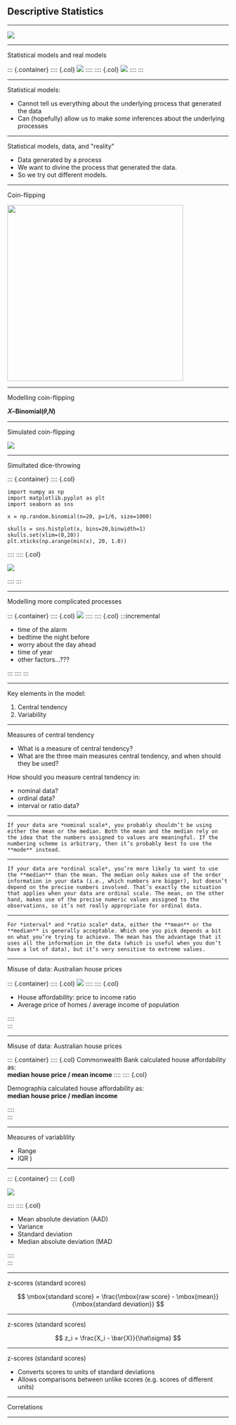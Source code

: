 ## Descriptive Statistics

<style>
.container{
  display: flex;
}
.col {
  flex: 1;
}
</style>


---

![](http://cdn.wallpapersafari.com/11/33/EaO4ew.gif)

---

Statistical models and real models

::: {.container}
:::: {.col}
![](https://upload.wikimedia.org/wikipedia/commons/9/91/H0e_layout2.png)
::::
:::: {.col}
![](https://upload.wikimedia.org/wikipedia/commons/thumb/7/77/TEMB2076.jpg/1280px-TEMB2076.jpg)
::::
:::

---

Statistical models:  

- Cannot tell us everything about the underlying process that generated the data
- Can (hopefully) allow us to make _some_ inferences about the underlying processes


---

Statistical models, data, and "reality"

- Data generated by a process 
- We want to divine the process that generated the data. 
- So we try out different models.

---

Coin-flipping

<img src="https://upload.wikimedia.org/wikipedia/commons/thumb/5/54/Coin_toss_at_Super_Bowl_43_1.jpg/800px-Coin_toss_at_Super_Bowl_43_1.jpg" width = "400" />

---

Modelling coin-flipping

**𝑋∼Binomial(𝜃,𝑁)**


---

Simulated coin-flipping

![](https://ethanweed.github.io/pythonbook/_images/04.02-probability_19_0.png)


---

Simultated dice-throwing

::: {.container}
:::: {.col}

	import numpy as np
	import matplotlib.pyplot as plt
	import seaborn as sns

	x = np.random.binomial(n=20, p=1/6, size=1000)

	skulls = sns.histplot(x, bins=20,binwidth=1)
	skulls.set(xlim=(0,20))
	plt.xticks(np.arange(min(x), 20, 1.0))

::::
:::: {.col}

![](https://ethanweed.github.io/pythonbook/_images/04.02-probability_14_1.png)

::::
:::

---

Modelling more complicated processes

::: {.container}
:::: {.col}
<img src="https://upload.wikimedia.org/wikipedia/commons/thumb/8/8b/2010-07-20_Black_windup_alarm_clock_face.jpg/800px-2010-07-20_Black_windup_alarm_clock_face.jpg">
::::
:::: {.col}
:::incremental

- time of the alarm
- bedtime the night before
- worry about the day ahead
- time of year
- other factors...???

:::
::::
:::



---

Key elements in the model: 

1. Central tendency
2. Variability

---

Measures of central tendency

- What is a measure of central tendency?
- What are the three main measures central tendency, and when should they be used?

How should you measure central tendency in:

- nominal data?
- ordinal data?
- interval or ratio data?

---

	If your data are *nominal scale*, you probably shouldn’t be using either the mean or the median. Both the mean and the median rely on the idea that the numbers assigned to values are meaningful. If the numbering scheme is arbitrary, then it’s probably best to use the **mode** instead.

---

	If your data are *ordinal scale*, you’re more likely to want to use the **median** than the mean. The median only makes use of the order information in your data (i.e., which numbers are bigger), but doesn’t depend on the precise numbers involved. That’s exactly the situation that applies when your data are ordinal scale. The mean, on the other hand, makes use of the precise numeric values assigned to the observations, so it’s not really appropriate for ordinal data.

---

	For *interval* and *ratio scale* data, either the **mean** or the **median** is generally acceptable. Which one you pick depends a bit on what you’re trying to achieve. The mean has the advantage that it uses all the information in the data (which is useful when you don’t have a lot of data), but it’s very sensitive to extreme values.

---

Misuse of data: Australian house prices

::: {.container}
:::: {.col}
<img src="https://upload.wikimedia.org/wikipedia/commons/d/dd/Bentleigh_house.jpg">
::::
:::: {.col}

- House affordability: price to income ratio
- Average price of homes /  average income of population

::::	
:::

---

Misuse of data: Australian house prices

::: {.container}
:::: {.col}
Commonwealth Bank calculated house affordability as:   
**median house price / mean income**
::::
:::: {.col}

Demographia calculated house affordability as:  
**median house price / median income**

::::	
:::

---

Measures of variablility

- Range
- IQR
)

---

::: {.container}
:::: {.col}

![](https://upload.wikimedia.org/wikipedia/commons/2/20/HeightWeightExample.CorrectConversion.Quadratic.Residuals.png)

::::
:::: {.col}

- Mean absolute deviation (AAD)
- Variance
- Standard deviation
- Median absolute deviation (MAD

::::	
:::



---

z-scores (standard scores)


$$
\mbox{standard score} = \frac{\mbox{raw score} - \mbox{mean}}{\mbox{standard deviation}}
$$ 

---

z-scores (standard scores)

$$
z_i = \frac{X_i - \bar{X}}{\hat\sigma}
$$

---

z-scores (standard scores)

- Converts scores to units of standard deviations
- Allows comparisons between unlike scores (e.g. scores of different units)

---


Correlations


---



